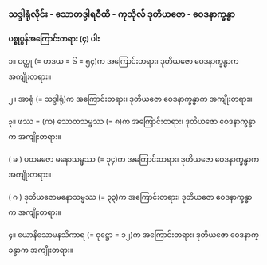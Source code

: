 ### သဒ္ဒါရုံလိုင်း - သောတဒွါရဝီထိ - ကုသိုလ် ဒုတိယဇော - ဝေဒနာက္ခန္ဓာ

**ပစ္စုပ္ပန်အကြောင်းတရား (၄) ပါး**

၁။ ဝတ္ထု (= ဟဒယ = ၆ = ၅၄)က အကြောင်းတရား၊ ဒုတိယဇော ဝေဒနာက္ခန္ဓာက အကျိုးတရား။

၂။ အာရုံ (= သဒ္ဒါရုံ)က အကြောင်းတရား၊ ဒုတိယဇော ဝေဒနာက္ခန္ဓာက အကျိုးတရား။

၃။ ဖဿ = (က) သောတသမ္ဖဿ (= ၈)က အကြောင်းတရား၊ ဒုတိယဇော ဝေဒနာက္ခန္ဓာက အကျိုးတရား။

( ခ ) ပထမဇော မနောသမ္ဖဿ (= ၃၄)က အကြောင်းတရား၊ ဒုတိယဇော ဝေဒနာက္ခန္ဓာက
အကျိုးတရား။

( ဂ ) ဒုတိယဇောမနောသမ္ဖဿ (= ၃၃)က အကြောင်းတရား၊ ဒုတိယဇော ဝေဒနာက္ခန္ဓာက
အကျိုးတရား။

၄။ ယောနိသောမနသိကာရ (= ဝုဋ္ဌော = ၁၂)က အကြောင်းတရား၊ ဒုတိယဇော ဝေဒနာက္ခန္ဓာက အကျိုးတရား။
